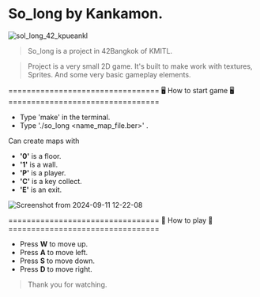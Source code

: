 # So_long by Kankamon.

![sol_long_42_kpueankl](https://github.com/user-attachments/assets/5bf03460-bc28-4102-8a8e-4ae9696f26da)

> So_long is a project in 42Bangkok of KMITL.

> Project is a very small 2D game. It's built to make work with textures, Sprites. And some very basic gameplay elements.

================================= 🖥 How to start game 🖥 =================================
- Type 'make' in the terminal.
- Type './so_long <name_map_file.ber>' .

Can create maps with
- **'0'** is a floor.
- **'1'** is a wall.
- **'P'** is a player.
- **'C'** is a key collect.
- **'E'** is an exit.

![Screenshot from 2024-09-11 12-22-08](https://github.com/user-attachments/assets/4c093cbf-8595-49a2-8ae8-6d3276d3fa8b)

================================= 👾 How to play 👾 =================================
- Press **W** to move up.
- Press **A** to move left.
- Press **S** to move down.
- Press **D** to move right.

> Thank you for watching.
